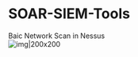 # SOAR-SIEM-Tools

Baic Network Scan in Nessus
<br>
![img|200x200](https://gyazo.com/4b83897d3fa9437e260b787ed7d24a15)



